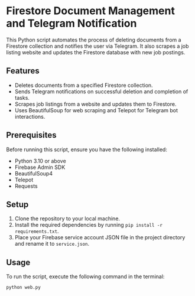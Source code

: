 # Firestore Document Management and Telegram Notification

This Python script automates the process of deleting documents from a Firestore collection and notifies the user via Telegram. It also scrapes a job listing website and updates the Firestore database with new job postings.

## Features

- Deletes documents from a specified Firestore collection.
- Sends Telegram notifications on successful deletion and completion of tasks.
- Scrapes job listings from a website and updates them to Firestore.
- Uses BeautifulSoup for web scraping and Telepot for Telegram bot interactions.

## Prerequisites

Before running this script, ensure you have the following installed:
- Python 3.10 or above
- Firebase Admin SDK
- BeautifulSoup4
- Telepot
- Requests

## Setup

1. Clone the repository to your local machine.
2. Install the required dependencies by running `pip install -r requirements.txt`.
3. Place your Firebase service account JSON file in the project directory and rename it to `service.json`.

## Usage

To run the script, execute the following command in the terminal:

```bash
python web.py
